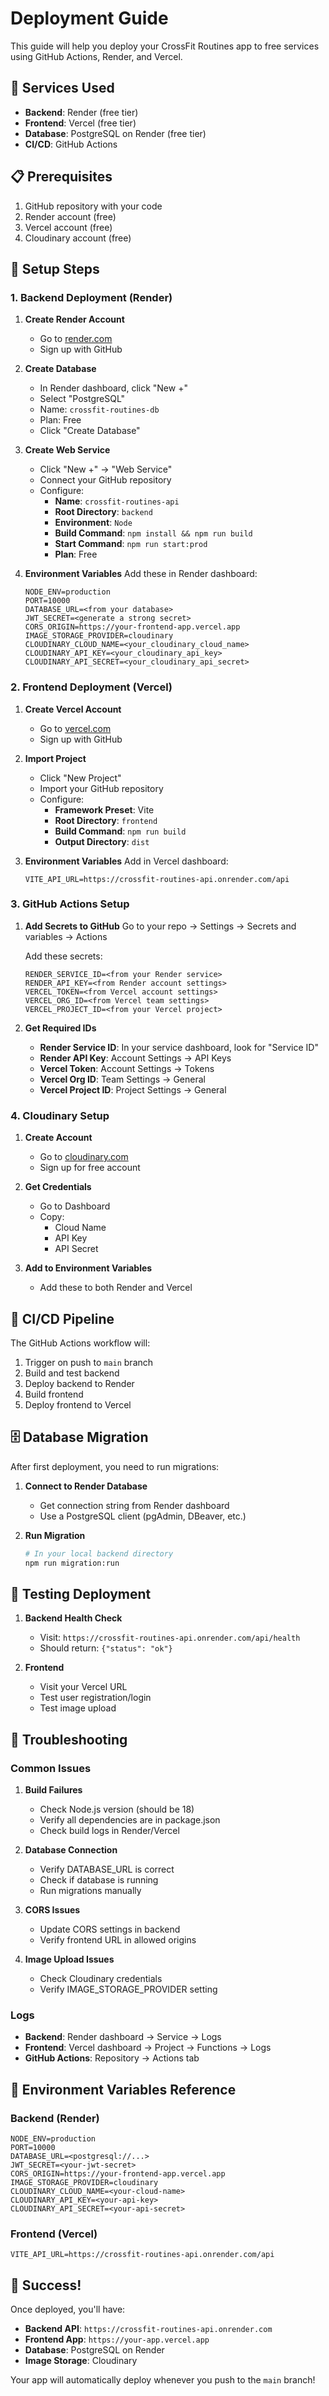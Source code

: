 # Deployment Guide

This guide will help you deploy your CrossFit Routines app to free services using GitHub Actions, Render, and Vercel.

## 🚀 Services Used

- **Backend**: Render (free tier)
- **Frontend**: Vercel (free tier) 
- **Database**: PostgreSQL on Render (free tier)
- **CI/CD**: GitHub Actions

## 📋 Prerequisites

1. GitHub repository with your code
2. Render account (free)
3. Vercel account (free)
4. Cloudinary account (free)

## 🔧 Setup Steps

### 1. Backend Deployment (Render)

1. **Create Render Account**
   - Go to [render.com](https://render.com)
   - Sign up with GitHub

2. **Create Database**
   - In Render dashboard, click "New +"
   - Select "PostgreSQL"
   - Name: `crossfit-routines-db`
   - Plan: Free
   - Click "Create Database"

3. **Create Web Service**
   - Click "New +" → "Web Service"
   - Connect your GitHub repository
   - Configure:
     - **Name**: `crossfit-routines-api`
     - **Root Directory**: `backend`
     - **Environment**: `Node`
     - **Build Command**: `npm install && npm run build`
     - **Start Command**: `npm run start:prod`
     - **Plan**: Free

4. **Environment Variables**
   Add these in Render dashboard:
   ```
   NODE_ENV=production
   PORT=10000
   DATABASE_URL=<from your database>
   JWT_SECRET=<generate a strong secret>
   CORS_ORIGIN=https://your-frontend-app.vercel.app
   IMAGE_STORAGE_PROVIDER=cloudinary
   CLOUDINARY_CLOUD_NAME=<your_cloudinary_cloud_name>
   CLOUDINARY_API_KEY=<your_cloudinary_api_key>
   CLOUDINARY_API_SECRET=<your_cloudinary_api_secret>
   ```

### 2. Frontend Deployment (Vercel)

1. **Create Vercel Account**
   - Go to [vercel.com](https://vercel.com)
   - Sign up with GitHub

2. **Import Project**
   - Click "New Project"
   - Import your GitHub repository
   - Configure:
     - **Framework Preset**: Vite
     - **Root Directory**: `frontend`
     - **Build Command**: `npm run build`
     - **Output Directory**: `dist`

3. **Environment Variables**
   Add in Vercel dashboard:
   ```
   VITE_API_URL=https://crossfit-routines-api.onrender.com/api
   ```

### 3. GitHub Actions Setup

1. **Add Secrets to GitHub**
   Go to your repo → Settings → Secrets and variables → Actions

   Add these secrets:
   ```
   RENDER_SERVICE_ID=<from your Render service>
   RENDER_API_KEY=<from Render account settings>
   VERCEL_TOKEN=<from Vercel account settings>
   VERCEL_ORG_ID=<from Vercel team settings>
   VERCEL_PROJECT_ID=<from your Vercel project>
   ```

2. **Get Required IDs**
   - **Render Service ID**: In your service dashboard, look for "Service ID"
   - **Render API Key**: Account Settings → API Keys
   - **Vercel Token**: Account Settings → Tokens
   - **Vercel Org ID**: Team Settings → General
   - **Vercel Project ID**: Project Settings → General

### 4. Cloudinary Setup

1. **Create Account**
   - Go to [cloudinary.com](https://cloudinary.com)
   - Sign up for free account

2. **Get Credentials**
   - Go to Dashboard
   - Copy:
     - Cloud Name
     - API Key
     - API Secret

3. **Add to Environment Variables**
   - Add these to both Render and Vercel

## 🔄 CI/CD Pipeline

The GitHub Actions workflow will:
1. Trigger on push to `main` branch
2. Build and test backend
3. Deploy backend to Render
4. Build frontend
5. Deploy frontend to Vercel

## 🗄️ Database Migration

After first deployment, you need to run migrations:

1. **Connect to Render Database**
   - Get connection string from Render dashboard
   - Use a PostgreSQL client (pgAdmin, DBeaver, etc.)

2. **Run Migration**
   ```bash
   # In your local backend directory
   npm run migration:run
   ```

## 🧪 Testing Deployment

1. **Backend Health Check**
   - Visit: `https://crossfit-routines-api.onrender.com/api/health`
   - Should return: `{"status": "ok"}`

2. **Frontend**
   - Visit your Vercel URL
   - Test user registration/login
   - Test image upload

## 🔧 Troubleshooting

### Common Issues

1. **Build Failures**
   - Check Node.js version (should be 18)
   - Verify all dependencies are in package.json
   - Check build logs in Render/Vercel

2. **Database Connection**
   - Verify DATABASE_URL is correct
   - Check if database is running
   - Run migrations manually

3. **CORS Issues**
   - Update CORS settings in backend
   - Verify frontend URL in allowed origins

4. **Image Upload Issues**
   - Check Cloudinary credentials
   - Verify IMAGE_STORAGE_PROVIDER setting

### Logs

- **Backend**: Render dashboard → Service → Logs
- **Frontend**: Vercel dashboard → Project → Functions → Logs
- **GitHub Actions**: Repository → Actions tab

## 📝 Environment Variables Reference

### Backend (Render)
```
NODE_ENV=production
PORT=10000
DATABASE_URL=<postgresql://...>
JWT_SECRET=<your-jwt-secret>
CORS_ORIGIN=https://your-frontend-app.vercel.app
IMAGE_STORAGE_PROVIDER=cloudinary
CLOUDINARY_CLOUD_NAME=<your-cloud-name>
CLOUDINARY_API_KEY=<your-api-key>
CLOUDINARY_API_SECRET=<your-api-secret>
```

### Frontend (Vercel)
```
VITE_API_URL=https://crossfit-routines-api.onrender.com/api
```

## 🎉 Success!

Once deployed, you'll have:
- **Backend API**: `https://crossfit-routines-api.onrender.com`
- **Frontend App**: `https://your-app.vercel.app`
- **Database**: PostgreSQL on Render
- **Image Storage**: Cloudinary

Your app will automatically deploy whenever you push to the `main` branch!
